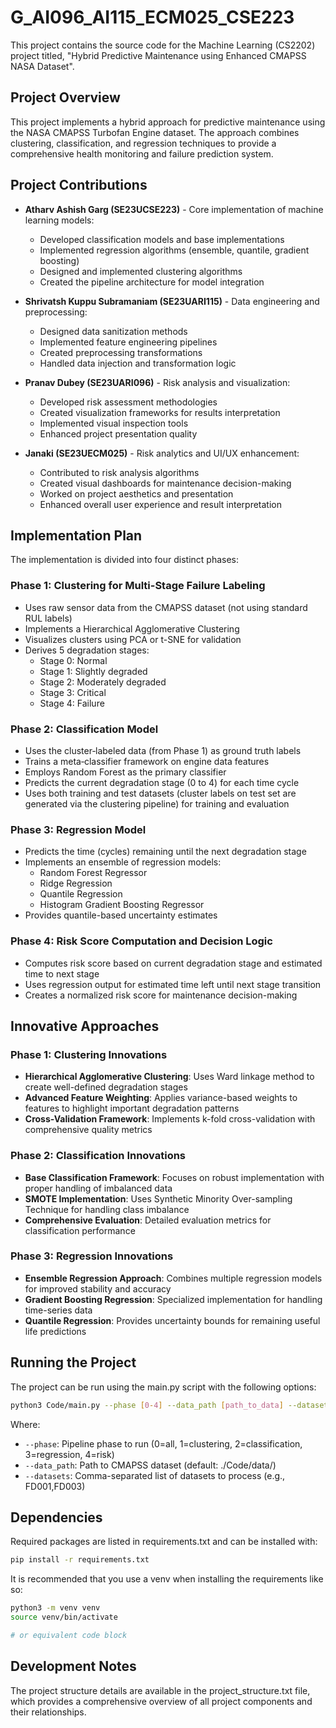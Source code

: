 # G_AI096_AI115_ECM025_CSE223

This project contains the source code for the Machine Learning (CS2202) project
titled, "Hybrid Predictive Maintenance using Enhanced CMAPSS NASA Dataset".

## Project Overview

This project implements a hybrid approach for predictive maintenance using the
NASA CMAPSS Turbofan Engine dataset. The approach combines clustering,
classification, and regression techniques to provide a comprehensive health
monitoring and failure prediction system.

## Project Contributions

- **Atharv Ashish Garg (SE23UCSE223)** - Core implementation of machine learning
  models:

  - Developed classification models and base implementations
  - Implemented regression algorithms (ensemble, quantile, gradient boosting)
  - Designed and implemented clustering algorithms
  - Created the pipeline architecture for model integration

- **Shrivatsh Kuppu Subramaniam (SE23UARI115)** - Data engineering and
  preprocessing:

  - Designed data sanitization methods
  - Implemented feature engineering pipelines
  - Created preprocessing transformations
  - Handled data injection and transformation logic

- **Pranav Dubey (SE23UARI096)** - Risk analysis and visualization:

  - Developed risk assessment methodologies
  - Created visualization frameworks for results interpretation
  - Implemented visual inspection tools
  - Enhanced project presentation quality

- **Janaki (SE23UECM025)** - Risk analytics and UI/UX enhancement:
  - Contributed to risk analysis algorithms
  - Created visual dashboards for maintenance decision-making
  - Worked on project aesthetics and presentation
  - Enhanced overall user experience and result interpretation

## Implementation Plan

The implementation is divided into four distinct phases:

### Phase 1: Clustering for Multi-Stage Failure Labeling

- Uses raw sensor data from the CMAPSS dataset (not using standard RUL labels)
- Implements a Hierarchical Agglomerative Clustering
- Visualizes clusters using PCA or t-SNE for validation
- Derives 5 degradation stages:
  - Stage 0: Normal
  - Stage 1: Slightly degraded
  - Stage 2: Moderately degraded
  - Stage 3: Critical
  - Stage 4: Failure

### Phase 2: Classification Model

- Uses the cluster‑labeled data (from Phase 1) as ground truth labels
- Trains a meta‑classifier framework on engine data features
- Employs Random Forest as the primary classifier
- Predicts the current degradation stage (0 to 4) for each time cycle
- Uses both training and test datasets (cluster labels on test set are generated
  via the clustering pipeline) for training and evaluation

### Phase 3: Regression Model

- Predicts the time (cycles) remaining until the next degradation stage
- Implements an ensemble of regression models:
  - Random Forest Regressor
  - Ridge Regression
  - Quantile Regression
  - Histogram Gradient Boosting Regressor
- Provides quantile-based uncertainty estimates

### Phase 4: Risk Score Computation and Decision Logic

- Computes risk score based on current degradation stage and estimated time to
  next stage
- Uses regression output for estimated time left until next stage transition
- Creates a normalized risk score for maintenance decision-making

## Innovative Approaches

### Phase 1: Clustering Innovations

- **Hierarchical Agglomerative Clustering**: Uses Ward linkage method to create
  well-defined degradation stages
- **Advanced Feature Weighting**: Applies variance-based weights to features to
  highlight important degradation patterns
- **Cross-Validation Framework**: Implements k-fold cross-validation with
  comprehensive quality metrics

### Phase 2: Classification Innovations

- **Base Classification Framework**: Focuses on robust implementation with
  proper handling of imbalanced data
- **SMOTE Implementation**: Uses Synthetic Minority Over-sampling Technique for
  handling class imbalance
- **Comprehensive Evaluation**: Detailed evaluation metrics for classification
  performance

### Phase 3: Regression Innovations

- **Ensemble Regression Approach**: Combines multiple regression models for
  improved stability and accuracy
- **Gradient Boosting Regression**: Specialized implementation for handling
  time-series data
- **Quantile Regression**: Provides uncertainty bounds for remaining useful life
  predictions

## Running the Project

The project can be run using the main.py script with the following options:

```sh
python3 Code/main.py --phase [0-4] --data_path [path_to_data] --datasets [dataset_ids]
```

Where:

- `--phase`: Pipeline phase to run (0=all, 1=clustering, 2=classification,
  3=regression, 4=risk)
- `--data_path`: Path to CMAPSS dataset (default: ./Code/data/)
- `--datasets`: Comma-separated list of datasets to process (e.g., FD001,FD003)

## Dependencies

Required packages are listed in requirements.txt and can be installed with:

```sh
pip install -r requirements.txt
```

It is recommended that you use a venv when installing the requirements like so:

```sh
python3 -m venv venv
source venv/bin/activate

# or equivalent code block
```

## Development Notes

The project structure details are available in the project_structure.txt file,
which provides a comprehensive overview of all project components and their
relationships.

